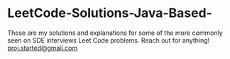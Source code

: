 # LeetCode-Solutions-Java-Based-
These are my solutions and explanations for some of the more commonly seen on SDE interviews Leet Code problems. Reach out for anything! proj.started@gmail.com
